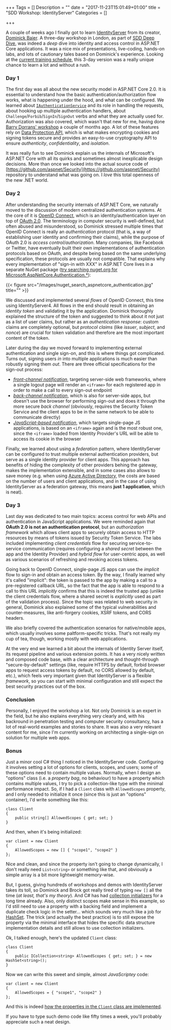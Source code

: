 +++
Tags = []
Description = ""
date = "2017-11-23T15:01:49+01:00"
title = "SDD Workshop: IdentityServer"
Categories = []

+++

A couple of weeks ago I finally got to learn [IdentityServer](https://identityserver.io/) from its creator, [Dominick Baier](https://leastprivilege.com/). A three-day workshop in London, as part of [SDD Deep Dive](https://sddconf.com/deep_dive_2017_workshops/), was indeed a *deep* dive into identity and access control in ASP.NET Core applications. It was a nice mix of presentations, live-coding, hands-on labs, and lots of cautionary tales based on Dominick's experience. Looking at the [current training schedule](https://identityserver.io/training/index.html), this 3-day version was a really unique chance to learn a lot and without a rush.

### Day 1

The first day was all about the new security model in ASP.NET Core 2.0. It is essential to understand how the basic authentication/authorization flow works, what is happening under the hood, and what can be configured. We learned about [`IAuthenticationService`](https://docs.microsoft.com/en-us/dotnet/api/microsoft.aspnetcore.authentication.iauthenticationservice?view=aspnetcore-2.0) and its role in handling the requests, about hooking up multiple authentication handlers, about `Challenge`/`Forbib`/`SignIn`/`SignOut` verbs and what they are actually used for. Authorization was also covered, which wasn't that new for me, having done [Barry Dorrans' workshop](https://github.com/blowdart/AspNetAuthorizationWorkshop) a couple of months ago. A lot of these features rely on [Data Protection API](https://docs.microsoft.com/en-us/aspnet/core/security/data-protection/introduction), which is what makes encrypting cookies and signing tokens secure and provides an easy-to-use cryptography API to ensure *authenticity*, *confidentiality*, and *isolation*.

It was really fun to see Dominick explain us the internals of Microsoft's ASP.NET Core with all its quirks and sometimes almost inexplicable design decisions. More than once we looked into the actual source code of [https://github.com/aspnet/Security](https://github.com/aspnet/Security) repository to understand what was going on. I *love* this total openness of the new .NET world.

### Day 2

After understanding the security internals of ASP.NET Core, we naturally moved to the discussion of modern centralized authentication systems. At the core of it is [OpenID Connect](http://openid.net/), which is an identity/authentication layer on top of [OAuth 2.0](https://oauth.net/2/). The terminology in computer security is well-defined, but often abused and misunderstood, so Dominick stressed multiple times that OpenID Connect is really an *authentication* protocol (that is, a way of establishing user identity and confirming their claims), while the purpose of OAuth 2.0 is *access control*/*authorization*. Many companies, like Facebook or Twitter, have eventually built their own implementations of authentication protocols based on OAuth, and despite being based on the same underlying specification, these protocols are usually not compatible. That explains why every implementation of "sign-in with XXX" in ASP.NET Core lives in a separate NuGet package ([try searching nuget.org for Microsoft.AspNetCore.Authentication.*](https://www.nuget.org/packages?q=Microsoft.AspNetCore.Authentication.*)):

{{< figure src="/images/nuget_search_aspnetcore_authentication.jpg" title="" >}}

We discussed and implemented several *flows* of OpenID Connect, this time using IdentityServer4. All flows in the end should result in obtaining an *identity token* and validating it by the application. Dominick thoroughly explained the structure of the token and suggested to think about it not just as a list of user claims, but rather as an *authentication response*: custom claims are completely optional, but *protocol claims* (like *issuer*, *subject*, and *nonce*) are crucial for token validation and therefore are the most important content of the token.

Later during the day we moved forward to implementing external authentication and single sign-on, and this is where things got complicated. Turns out, signing users *in* into multiple applications is much easier than robustly signing them *out*. There are three official specifications for the sign-out process:

* [*front-channel notification*](http://openid.net/specs/openid-connect-frontchannel-1_0.html), targeting server-side web frameworks, where a single logout page will render an `<iframe>` for each registered app in order to make a call to every sign-out endpoint
* [*back-channel notification*](https://openid.net/specs/openid-connect-backchannel-1_0.html), which is also for server-side apps, but doesn't use the browser for performing sign-out and does it through the more secure *back channel* (obviously, requires the Security Token Service and the client apps to be in the same network to be able to communicate directly)
* [*JavaScript-based notification*](https://openid.net/specs/openid-connect-session-1_0.html), which targets single-page JS applications, is based on an `<iframe>` again and is the most robust one, since the `<iframe>` loaded from Identity Provider's URL will be able to access its cookie in the browser

Finally, we learned about using a *federation* pattern, where IdentityServer can be configured to trust multiple external authentication providers, but serve as a single identity provider for client apps. This approach has benefits of hiding the complexity of other providers behing the gateway, makes the implementation extensible, and in some cases also allows to save money (e.g. when using [Azure Active Directory](https://azure.microsoft.com/en-us/services/active-directory/), the costs are based on the number of users and client applications, and in the case of using IdentityServer as a federation gateway, this means **just 1 application**, which is neat).

### Day 3

Last day was dedicated to two main topics: access control for web APIs and authentication in JavaScript applications. We were reminded again that **OAuth 2.0 is not an authentication protocol**, but an *authorization framework* which allows client apps to securely obtain access to HTTP resources by means of tokens issued by Security Token Service. The labs included implementing *client credentials* flow for securing service-to-service communication (requires configuring a *shared secret* between the app and the Identity Provider) and *hybrid flow* for user-centric apps, as well as various scenarios of refreshing and revoking access tokens.

Going back to OpenID Connect, single-page JS apps can use the *implicit* flow to sign-in and obtain an access token. By the way, I finally learned why it's called "implicit": the token is passed to the app by making a call to a pre-registered callback URL, so the fact that the app is able to respond to a call to this URL *implicitly* confirms that this is indeed the trusted app (unlike the client credentials flow, where a shared secret is *explicitly* used as part of the validation process). Since the topic was related to web security in general, Dominick also explained some of the typical vulnerabilities and counter-measures, like anti-forgery cookies, XSRF tokens, and CORS headers.

We also briefly covered the authentication scenarios for native/mobile apps, which usually involves some paltform-specific tricks. That's not really my cup of tea, though, working mostly with web applications.

At the very end we learned a bit about the internals of Identity Server itself, its request pipeline and various extension points. It has a very nicely written and composed code base, with a clear architecture and thought-through "secure-by-default" settings (like, require HTTPS by default, forbid browser apps to request access tokens by default, no CORS allowed by default, etc.), which feels very important given that IdentityServer is a flexible *framework*, so you can start with minimal configuration and still expect the best security practices out of the box.

### Conclusion

Personally, I enjoyed the workshop a lot. Not only Dominick is an expert in the field, but he also explains everything very clearly and, with his backround in penetration testing and computer security consultancy, has a lot of real-world examples and stories to share. It was also a very relevant content for me, since I'm currently working on architecting a single-sign on solution for multiple web apps.

### Bonus

Just a minor cool C# thing I noticed in the IdentityServer code. Configuring it involves setting a lot of options for clients, scopes, and users; some of these options need to contain multiple values. 
Normally, when I design an "options" class (i.e. a *property bag*, no behaviour) to have a property which contains multiple values, I try to pick a collection-like type with the minimal performance impact. So, if I had a `Client` class with `AllowedScopes` property, and I only needed to initialize it once (since this is just an "options" container), I'd write something like this:

```
class Client
{
    public string[] AllowedScopes { get; set; }
}
```

And then, when it's being initialized:

```
var client = new Client
{
    AllowedScopes = new [] { "scope1", "scope2" }
};
```

Nice and clean, and since the property isn't going to change dynamically, I don't really need `List<string>` or something like that, and obviously a simple array is a bit more lightweight memory-wise.

But, I guess, giving hundreds of workshops and demos with IdentityServer takes its toll, so Dominick and Brock got really tired of typing `new []` all the time (*at least, that's my theory*). And C# has had [collection initializers](https://docs.microsoft.com/en-us/dotnet/csharp/programming-guide/classes-and-structs/object-and-collection-initializers) for a long time already. Also, only distinct scopes make sense in this example, so I'd still need to use a property with a backing field and implement a duplicate check logic in the setter... which sounds very much like a job for [HashSet<T>](https://docs.microsoft.com/en-us/dotnet/api/system.collections.generic.hashset-1?view=netframework-4.7.1). The trick (and actually the best practice) is to still expose the property via the minimal interface that hides the specific data structure implementation details and still allows to use collection initializers.

Ok, I talked enough, here's the updated `Client` class:

```
class Client
{
    public ICollection<string> AllowedScopes { get; set; } = new HashSet<string>();
}
```

Now we can write this sweet and simple, almost *JavaScriptey* code:

```
var client = new Client
{
    AllowedScopes = { "scope1", "scope2" }
};
```

And this is indeed [how the properties in the `Client` class are implemented](https://github.com/IdentityServer/IdentityServer4/blob/dev/src/IdentityServer4/Models/Client.cs#L147).

If you have to type such demo code like fifty times a week, you'll probably appreciate such a neat design.